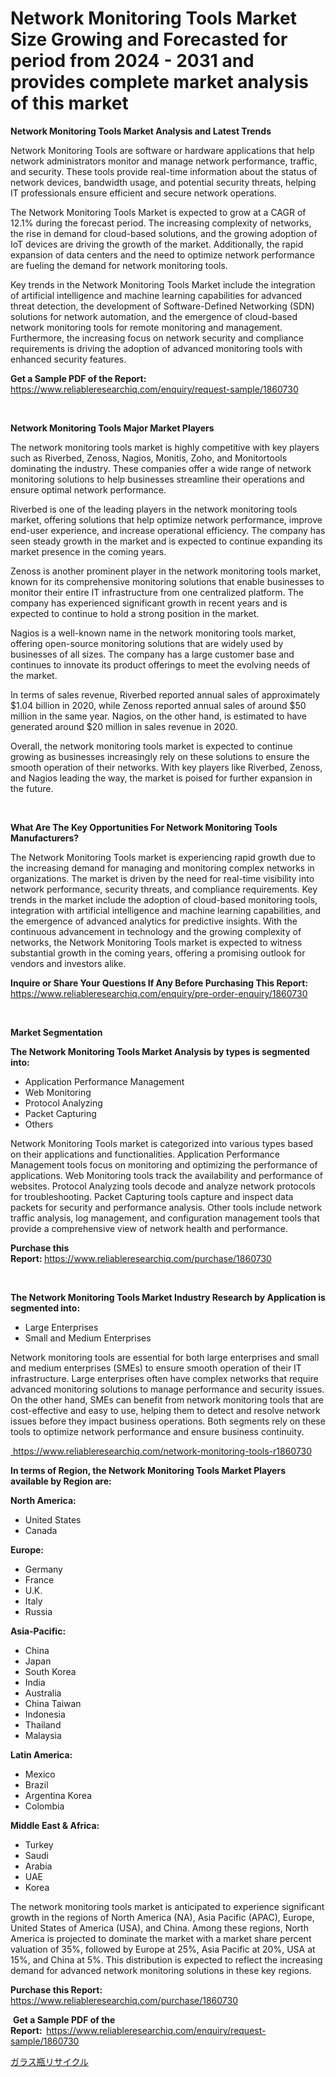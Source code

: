 <p><h1>Network Monitoring Tools Market Size Growing and Forecasted for period from 2024 - 2031 and provides complete market analysis of this market</h1></p><p><strong>Network Monitoring Tools Market Analysis and Latest Trends</strong></p>
<p><p>Network Monitoring Tools are software or hardware applications that help network administrators monitor and manage network performance, traffic, and security. These tools provide real-time information about the status of network devices, bandwidth usage, and potential security threats, helping IT professionals ensure efficient and secure network operations.</p><p>The Network Monitoring Tools Market is expected to grow at a CAGR of 12.1% during the forecast period. The increasing complexity of networks, the rise in demand for cloud-based solutions, and the growing adoption of IoT devices are driving the growth of the market. Additionally, the rapid expansion of data centers and the need to optimize network performance are fueling the demand for network monitoring tools.</p><p>Key trends in the Network Monitoring Tools Market include the integration of artificial intelligence and machine learning capabilities for advanced threat detection, the development of Software-Defined Networking (SDN) solutions for network automation, and the emergence of cloud-based network monitoring tools for remote monitoring and management. Furthermore, the increasing focus on network security and compliance requirements is driving the adoption of advanced monitoring tools with enhanced security features.</p></p>
<p><strong>Get a Sample PDF of the Report:&nbsp;</strong> <a href="https://www.reliableresearchiq.com/enquiry/request-sample/1860730">https://www.reliableresearchiq.com/enquiry/request-sample/1860730</a></p>
<p>&nbsp;</p>
<p><strong>Network Monitoring Tools Major Market Players</strong></p>
<p><p>The network monitoring tools market is highly competitive with key players such as Riverbed, Zenoss, Nagios, Monitis, Zoho, and Monitortools dominating the industry. These companies offer a wide range of network monitoring solutions to help businesses streamline their operations and ensure optimal network performance.</p><p>Riverbed is one of the leading players in the network monitoring tools market, offering solutions that help optimize network performance, improve end-user experience, and increase operational efficiency. The company has seen steady growth in the market and is expected to continue expanding its market presence in the coming years.</p><p>Zenoss is another prominent player in the network monitoring tools market, known for its comprehensive monitoring solutions that enable businesses to monitor their entire IT infrastructure from one centralized platform. The company has experienced significant growth in recent years and is expected to continue to hold a strong position in the market.</p><p>Nagios is a well-known name in the network monitoring tools market, offering open-source monitoring solutions that are widely used by businesses of all sizes. The company has a large customer base and continues to innovate its product offerings to meet the evolving needs of the market.</p><p>In terms of sales revenue, Riverbed reported annual sales of approximately $1.04 billion in 2020, while Zenoss reported annual sales of around $50 million in the same year. Nagios, on the other hand, is estimated to have generated around $20 million in sales revenue in 2020.</p><p>Overall, the network monitoring tools market is expected to continue growing as businesses increasingly rely on these solutions to ensure the smooth operation of their networks. With key players like Riverbed, Zenoss, and Nagios leading the way, the market is poised for further expansion in the future.</p></p>
<p>&nbsp;</p>
<p><strong>What Are The Key Opportunities For Network Monitoring Tools Manufacturers?</strong></p>
<p><p>The Network Monitoring Tools market is experiencing rapid growth due to the increasing demand for managing and monitoring complex networks in organizations. The market is driven by the need for real-time visibility into network performance, security threats, and compliance requirements. Key trends in the market include the adoption of cloud-based monitoring tools, integration with artificial intelligence and machine learning capabilities, and the emergence of advanced analytics for predictive insights. With the continuous advancement in technology and the growing complexity of networks, the Network Monitoring Tools market is expected to witness substantial growth in the coming years, offering a promising outlook for vendors and investors alike.</p></p>
<p><strong>Inquire or Share Your Questions If Any Before Purchasing This Report:</strong> <a href="https://www.reliableresearchiq.com/enquiry/pre-order-enquiry/1860730">https://www.reliableresearchiq.com/enquiry/pre-order-enquiry/1860730</a></p>
<p>&nbsp;</p>
<p><strong>Market Segmentation</strong></p>
<p><strong>The Network Monitoring Tools Market Analysis by types is segmented into:</strong></p>
<p><ul><li>Application Performance Management</li><li>Web Monitoring</li><li>Protocol Analyzing</li><li>Packet Capturing</li><li>Others</li></ul></p>
<p><p>Network Monitoring Tools market is categorized into various types based on their applications and functionalities. Application Performance Management tools focus on monitoring and optimizing the performance of applications. Web Monitoring tools track the availability and performance of websites. Protocol Analyzing tools decode and analyze network protocols for troubleshooting. Packet Capturing tools capture and inspect data packets for security and performance analysis. Other tools include network traffic analysis, log management, and configuration management tools that provide a comprehensive view of network health and performance.</p></p>
<p><strong>Purchase this Report:&nbsp;</strong><a href="https://www.reliableresearchiq.com/purchase/1860730">https://www.reliableresearchiq.com/purchase/1860730</a></p>
<p>&nbsp;</p>
<p><strong>The Network Monitoring Tools Market Industry Research by Application is segmented into:</strong></p>
<p><ul><li>Large Enterprises</li><li>Small and Medium Enterprises</li></ul></p>
<p><p>Network monitoring tools are essential for both large enterprises and small and medium enterprises (SMEs) to ensure smooth operation of their IT infrastructure. Large enterprises often have complex networks that require advanced monitoring solutions to manage performance and security issues. On the other hand, SMEs can benefit from network monitoring tools that are cost-effective and easy to use, helping them to detect and resolve network issues before they impact business operations. Both segments rely on these tools to optimize network performance and ensure business continuity.</p></p>
<p><a href="https://www.reliableresearchiq.com/network-monitoring-tools-r1860730">&nbsp;https://www.reliableresearchiq.com/network-monitoring-tools-r1860730</a></p>
<p><strong>In terms of Region, the Network Monitoring Tools Market Players available by Region are:</strong></p>
<p>
    <p> <strong> North America: </strong>
        <ul>
            <li>United States</li>
            <li>Canada</li>
        </ul>
        </p> 
    <p> <strong> Europe: </strong>
        <ul>
            <li>Germany</li>
            <li>France</li>
            <li>U.K.</li>
            <li>Italy</li>
            <li>Russia</li>
        </ul>
        </p> 
    <p> <strong> Asia-Pacific: </strong>
        <ul>
            <li>China</li>
            <li>Japan</li>
            <li>South Korea</li>
            <li>India</li>
            <li>Australia</li>
            <li>China Taiwan</li>
            <li>Indonesia</li>
            <li>Thailand</li>
            <li>Malaysia</li>
        </ul>
        </p> 
    <p> <strong> Latin America: </strong>
        <ul>
            <li>Mexico</li>
            <li>Brazil</li>
            <li>Argentina Korea</li>
            <li>Colombia</li>
        </ul>
        </p> 
    <p> <strong> Middle East & Africa: </strong>
        <ul>
            <li>Turkey</li>
            <li>Saudi</li>
            <li>Arabia</li>
            <li>UAE</li>
            <li>Korea</li>
        </ul>
    </p>
    </p>
<p><p>The network monitoring tools market is anticipated to experience significant growth in the regions of North America (NA), Asia Pacific (APAC), Europe, United States of America (USA), and China. Among these regions, North America is projected to dominate the market with a market share percent valuation of 35%, followed by Europe at 25%, Asia Pacific at 20%, USA at 15%, and China at 5%. This distribution is expected to reflect the increasing demand for advanced network monitoring solutions in these key regions.</p></p>
<p><strong>Purchase this Report: </strong><a href="https://www.reliableresearchiq.com/purchase/1860730">https://www.reliableresearchiq.com/purchase/1860730</a></p>
<p>&nbsp;<strong>Get a Sample PDF of the Report:&nbsp;&nbsp;</strong><a href="https://www.reliableresearchiq.com/enquiry/request-sample/1860730">https://www.reliableresearchiq.com/enquiry/request-sample/1860730</a></p>
<p><strong></strong></p>
<p><p><a href="https://github.com/leigh4852023/Market-Research-Report-List-2/blob/main/464145333542.md">ガラス瓶リサイクル</a></p></p>